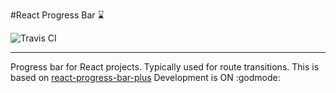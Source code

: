 #React Progress Bar :hourglass:

![Travis CI](https://travis-ci.org/KarandikarMihir/react-progress-bar.svg?branch=master "Logo Title Text 1")
___
Progress bar for React projects. Typically used for route transitions. This is based on [react-progress-bar-plus](https://github.com/minhtranite/react-progress-bar-plus)
Development is ON :godmode:
